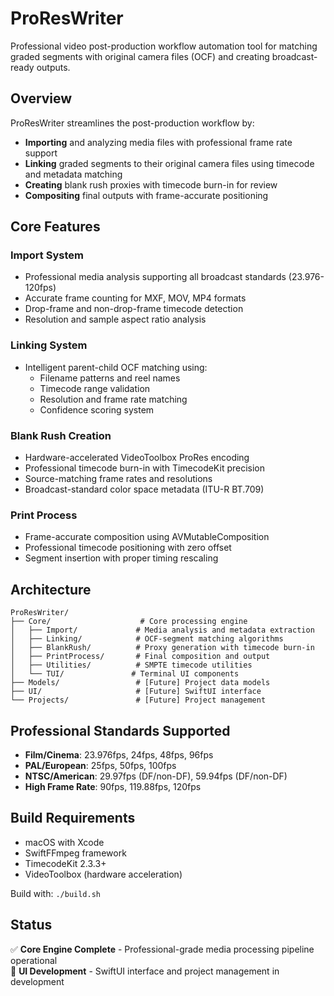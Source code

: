 # ProResWriter

Professional video post-production workflow automation tool for matching graded segments with original camera files (OCF) and creating broadcast-ready outputs.

## Overview

ProResWriter streamlines the post-production workflow by:
- **Importing** and analyzing media files with professional frame rate support
- **Linking** graded segments to their original camera files using timecode and metadata matching
- **Creating** blank rush proxies with timecode burn-in for review
- **Compositing** final outputs with frame-accurate positioning

## Core Features

### Import System
- Professional media analysis supporting all broadcast standards (23.976-120fps)
- Accurate frame counting for MXF, MOV, MP4 formats
- Drop-frame and non-drop-frame timecode detection
- Resolution and sample aspect ratio analysis

### Linking System  
- Intelligent parent-child OCF matching using:
  - Filename patterns and reel names
  - Timecode range validation
  - Resolution and frame rate matching
  - Confidence scoring system

### Blank Rush Creation
- Hardware-accelerated VideoToolbox ProRes encoding
- Professional timecode burn-in with TimecodeKit precision
- Source-matching frame rates and resolutions
- Broadcast-standard color space metadata (ITU-R BT.709)

### Print Process
- Frame-accurate composition using AVMutableComposition
- Professional timecode positioning with zero offset
- Segment insertion with proper timing rescaling

## Architecture

```
ProResWriter/
├── Core/                    # Core processing engine
│   ├── Import/             # Media analysis and metadata extraction
│   ├── Linking/            # OCF-segment matching algorithms  
│   ├── BlankRush/          # Proxy generation with timecode burn-in
│   ├── PrintProcess/       # Final composition and output
│   ├── Utilities/          # SMPTE timecode utilities
│   └── TUI/               # Terminal UI components
├── Models/                 # [Future] Project data models
├── UI/                     # [Future] SwiftUI interface
└── Projects/               # [Future] Project management
```

## Professional Standards Supported

- **Film/Cinema**: 23.976fps, 24fps, 48fps, 96fps
- **PAL/European**: 25fps, 50fps, 100fps  
- **NTSC/American**: 29.97fps (DF/non-DF), 59.94fps (DF/non-DF)
- **High Frame Rate**: 90fps, 119.88fps, 120fps

## Build Requirements

- macOS with Xcode
- SwiftFFmpeg framework
- TimecodeKit 2.3.3+
- VideoToolbox (hardware acceleration)

Build with: `./build.sh`

## Status

✅ **Core Engine Complete** - Professional-grade media processing pipeline operational  
🚧 **UI Development** - SwiftUI interface and project management in development